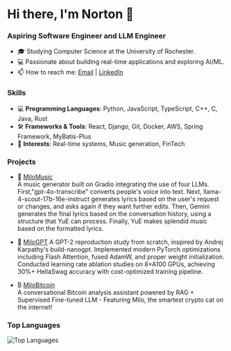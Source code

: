 # Hi there, I'm Norton 👋
### Aspiring Software Engineer and LLM Engineer
- 🎓 Studying Computer Science at the University of Rochester.
- 💻 Passionate about building real-time applications and exploring AI/ML.
- 📫 How to reach me: [Email](mailto:futuresdehi@gmail.com) | [LinkedIn](https://www.linkedin.com/in/norton-gu-322737278/)

### Skills
- 💻 **Programming Languages**: Python, JavaScript, TypeScript, C++, C, Java, Rust
- 🛠️ **Frameworks & Tools**: React, Django, Git, Docker, AWS, Spring Framework, MyBatis-Plus
- 🎯 **Interests**: Real-time systems, Music generation, FinTech

### Projects
- 🎵 [MiloMusic](https://huggingface.co/spaces/HugMilo/MiloMusic)  
A music generator built on Gradio integrating the use of four LLMs. First,"gpt-4o-transcribe" converts people's voice into text. Next, llama-4-scout-17b-16e-instruct generates lyrics based on the user's request or changes, and asks again if they want further edits. Then, Gemini generates the final lyrics based on the conversation history, using a structure that YuE can process. Finally, YuE makes splendid music based on the formatted lyrics.

- 🤖 [MiloGPT](https://github.com/futurespyhi/miloGPT)
A GPT-2 reproduction study from scratch, inspired by Andrej Karpathy's build-nanogpt. Implemented modern PyTorch optimizations including Flash Attention, fused AdamW, and proper weight initialization. Conducted learning rate ablation studies on 8×A100 GPUs, achieving 30%+ HellaSwag accuracy with cost-optimized training pipeline.

- ₿ [MiloBitcoin](https://github.com/futurespyhi/Milo_Bitcoin)  
A conversational Bitcoin analysis assistant powered by RAG + Supervised Fine-tuned LLM - Featuring Milo, the smartest crypto cat on the internet!


### Top Languages
![Top Languages](https://github-readme-stats.vercel.app/api/top-langs/?username=futurespyhi&layout=compact&theme=radical)



